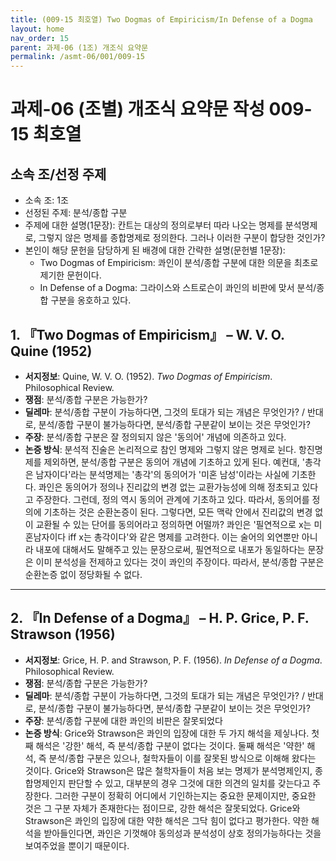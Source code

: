 ```yaml
---
title: (009-15 최호열) Two Dogmas of Empiricism/In Defense of a Dogma
layout: home
nav_order: 15
parent: 과제-06 (1조) 개조식 요약문
permalink: /asmt-06/001/009-15
---
```


# 과제-06 (조별) 개조식 요약문 작성 009-15 최호열

## 소속 조/선정 주제

- 소속 조: 1조
- 선정된 주제: 분석/종합 구분 
- 주제에 대한 설명(1문장): 칸트는 대상의 정의로부터 따라 나오는 명제를 분석명제로, 그렇지 않은 명제를 종합명제로 정의한다. 그러나 이러한 구분이 합당한 것인가? 
- 본인이 해당 문헌을 담당하게 된 배경에 대한 간략한 설명(문헌별 1문장):  
  - Two Dogmas of Empiricism: 콰인이 분석/종합 구분에 대한 의문을 최초로 제기한 문헌이다.
  - In Defense of a Dogma: 그라이스와 스트로슨이 콰인의 비판에 맞서 분석/종합 구분을 옹호하고 있다. 

## 1. 『Two Dogmas of Empiricism』 – W. V. O. Quine (1952)

- **서지정보**: Quine, W. V. O. (1952). *Two Dogmas of Empiricism*. Philosophical Review. 
- **쟁점**: 분석/종합 구분은 가능한가?   
- **딜레마**: 분석/종합 구분이 가능하다면, 그것의 토대가 되는 개념은 무엇인가? / 반대로, 분석/종합 구분이 불가능하다면, 분석/종합 구분같이 보이는 것은 무엇인가? 
- **주장**: 분석/종합 구분은 잘 정의되지 않은 '동의어' 개념에 의존하고 있다. 
- **논증 방식**: 분석적 진술은 논리적으로 참인 명제와 그렇지 않은 명제로 뉜다. 항진명제를 제외하면, 분석/종합 구분은 동의어 개념에 기초하고 있게 된다. 예컨대, '총각은 남자이다'라는 분석명제는 '총각'의 동의어가 '미혼 남성'이라는 사실에 기초한다. 콰인은 동의어가 정의나 진리값의 변경 없는 교환가능성에 의해 정초되고 있다고 주장한다. 그런데, 정의 역시 동의어 관계에 기초하고 있다. 따라서, 동의어를 정의에 기초하는 것은 순환논증이 된다. 그렇다면, 모든 맥락 안에서 진리값의 변경 없이 교환될 수 있는 단어를 동의어라고 정의하면 어떨까? 콰인은 '필연적으로 x는 미혼남자이다 iff x는 총각이다'와 같은 명제를 고려한다. 이는 술어의 외연뿐만 아니라 내포에 대해서도 말해주고 있는 문장으로써, 필연적으로 내포가 동일하다는 문장은 이미 분석성을 전제하고 있다는 것이 콰인의 주장이다. 따라서, 분석/종합 구분은 순환논증 없이 정당화될 수 없다.

---

## 2. 『In Defense of a Dogma』 – H. P. Grice, P. F. Strawson (1956)

- **서지정보**: Grice, H. P. and Strawson, P. F. (1956). *In Defense of a Dogma*. Philosophical Review.
- **쟁점**: 분석/종합 구분은 가능한가?   
- **딜레마**: 분석/종합 구분이 가능하다면, 그것의 토대가 되는 개념은 무엇인가? / 반대로, 분석/종합 구분이 불가능하다면, 분석/종합 구분같이 보이는 것은 무엇인가? 
- **주장**: 분석/종합 구분에 대한 콰인의 비판은 잘못되었다  
- **논증 방식**: Grice와 Strawson은 콰인의 입장에 대한 두 가지 해석을 제싷나다. 첫째 해석은 '강한' 해석, 즉 분석/종합 구분이 없다는 것이다. 둘째 해석은 '약한' 해석, 즉 분석/종합 구분은 있으나, 철학자들이 이를 잘못된 방식으로 이해해 왔다는 것이다. Grice와 Strawson은 많은 철학자들이 처음 보는 명제가 분석명제인지, 종합명제인지 판단할 수 있고, 대부분의 경우 그것에 대한 의견의 일치를 갖는다고 주장한다. 그러한 구분이 정확히 어디에서 기인하는지는 중요한 문제이지만, 중요한 것은 그 구분 자체가 존재한다는 점이므로, 강한 해석은 잘못되었다. Grice와 Strawson은 콰인의 입장에 대한 약한 해석은 그닥 힘이 없다고 평가한다. 약한 해석을 받아들인다면, 콰인은 기껏해야 동의성과 분석성이 상호 정의가능하다는 것을 보여주었을 뿐이기 때문이다.